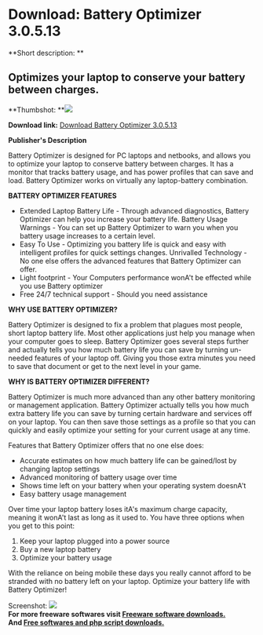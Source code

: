 # Download: Battery Optimizer 3.0.5.13

**Short description: **

## Optimizes your laptop to conserve your battery between charges.

  
**Thumbshot: **![](http://www.freewarefiles.com/screenshot/bttryoptmzr_md.jpg)   
  
**Download link:** [Download Battery Optimizer 3.0.5.13](http://freesoftwares.boysofts.com/Battery-Optimizer_program_76948.html)  
  

**Publisher's Description**  
  

Battery Optimizer is designed for PC laptops and netbooks, and allows you to
optimize your laptop to conserve battery between charges. It has a monitor
that tracks battery usage, and has power profiles that can save and load.
Battery Optimizer works on virtually any laptop-battery combination.

**BATTERY OPTIMIZER FEATURES**

  * Extended Laptop Battery Life - Through advanced diagnostics, Battery Optimizer can help you increase your battery life. Battery Usage Warnings - You can set up Battery Optimizer to warn you when you battery usage increases to a certain level.
  * Easy To Use - Optimizing you battery life is quick and easy with intelligent profiles for quick settings changes. Unrivalled Technology - No one else offers the advanced features that Battery Optimizer can offer.
  * Light footprint - Your Computers performance wonA't be effected while you use Battery optimizer
  * Free 24/7 technical support - Should you need assistance

**WHY USE BATTERY OPTIMIZER?**

Battery Optimizer is designed to fix a problem that plagues most people, short
laptop battery life. Most other applications just help you manage when your
computer goes to sleep. Battery Optimizer goes several steps further and
actually tells you how much battery life you can save by turning un-needed
features of your laptop off. Giving you those extra minutes you need to save
that document or get to the next level in your game.

**WHY IS BATTERY OPTIMIZER DIFFERENT?**

Battery Optimizer is much more advanced than any other battery monitoring or
management application. Battery Optimizer actually tells you how much extra
battery life you can save by turning certain hardware and services off on your
laptop. You can then save those settings as a profile so that you can quickly
and easily optimize your setting for your current usage at any time.

Features that Battery Optimizer offers that no one else does:

  * Accurate estimates on how much battery life can be gained/lost by changing laptop settings
  * Advanced monitoring of battery usage over time
  * Shows time left on your battery when your operating system doesnA't
  * Easy battery usage management

Over time your laptop battery loses itA's maximum charge capacity, meaning it
wonA't last as long as it used to. You have three options when you get to this
point:

  1. Keep your laptop plugged into a power source
  2. Buy a new laptop battery
  3. Optimize your battery usage

With the reliance on being mobile these days you really cannot afford to be
stranded with no battery left on your laptop. Optimize your battery life with
Battery Optimizer!

  
  
Screenshot: ![](http://www.freewarefiles.com/screenshot/bttryoptmzr.jpg)  
**For more freeware softwares visit [Freeware software downloads.](http://freesoftwares.boysofts.com/)**   
**And [Free softwares and php script downloads.](http://www.boysofts.com/)**

